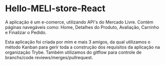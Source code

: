 # Hello-MELI-store-React
A aplicação é um e-comerce, utilizando API's do Mercado Livre. Contém páginas navegáveis como: Home, Detalhes do Produto, Avaliação, Carrinho e Finalizar o Pedido.

Esta aplicação foi criada por mim e mais 3 amigos, da qual utilizamos o método Kanban para gerir toda a construção dos requisitos da aplicação na organização Trybe. Também utilizamos do gitflow para controle de branchs/code reviews/merges/pullrequest.
